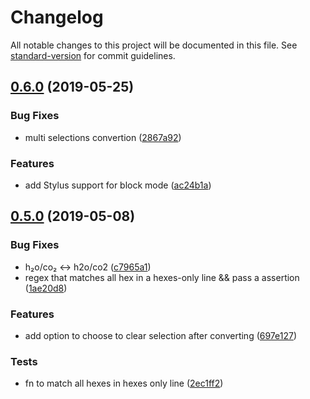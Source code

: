 # Changelog

All notable changes to this project will be documented in this file. See [standard-version](https://github.com/conventional-changelog/standard-version) for commit guidelines.

## [0.6.0](https://github.com/ibafly/atom--color-dict/compare/v0.5.0...v0.6.0) (2019-05-25)


### Bug Fixes

* multi selections convertion ([2867a92](https://github.com/ibafly/atom--color-dict/commit/2867a92))


### Features

* add Stylus support for block mode ([ac24b1a](https://github.com/ibafly/atom--color-dict/commit/ac24b1a))



## [0.5.0](https://github.com/ibafly/atom--color-dict/compare/v0.4.0...v0.5.0) (2019-05-08)


### Bug Fixes

* h₂o/co₂ <-> h2o/co2 ([c7965a1](https://github.com/ibafly/atom--color-dict/commit/c7965a1))
* regex that matches all hex in a hexes-only line && pass a assertion ([1ae20d8](https://github.com/ibafly/atom--color-dict/commit/1ae20d8))


### Features

* add option to choose to clear selection after converting ([697e127](https://github.com/ibafly/atom--color-dict/commit/697e127))


### Tests

* fn to match all hexes in hexes only line ([2ec1ff2](https://github.com/ibafly/atom--color-dict/commit/2ec1ff2))
